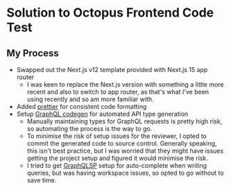 # Solution to Octopus Frontend Code Test

## My Process

- Swapped out the Next.js v12 template provided with Next.js 15 app router
  - I was keen to replace the Next.js version with something a little more recent and also to switch to app router, as that's what I've been using recently and so am more familiar with.
- Added [prettier](https://prettier.io/) for consistent code formatting
- Setup [GraphQL codegen](https://the-guild.dev/graphql/codegen) for automated API type generation
  - Manually maintaining types for GraphQL requests is pretty high risk, so automating the process is the way to go.
  - To minimise the risk of setup issues for the reviewer, I opted to commit the generated code to source control. Generally speaking, this isn't best practice, but I was worried that they might have issues getting the project setup and figured it would minimise the risk.
  - I tried to get [GraphQLSP](https://github.com/0no-co/GraphQLSP?tab=readme-ov-file) setup for auto-complete when writing queries, but was having workspace issues, so opted to go without to save time.
